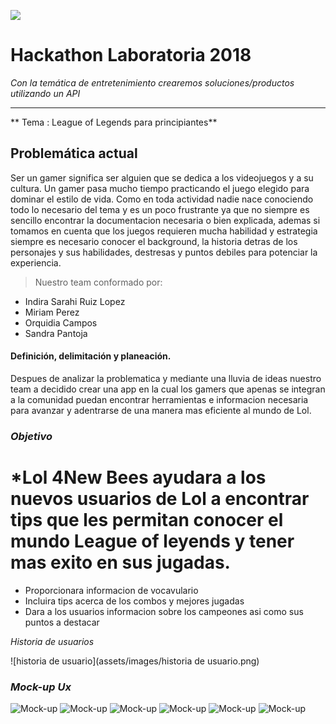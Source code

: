 ![](/Prototype/2.png)
<!-- ![logo](https://cdn-images-1.medium.com/max/945/1*3ebT5azEfTrKxANOE3BwyA.jpeg) -->
 # Hackathon Laboratoria 2018


_Con la temática  de entretenimiento crearemos soluciones/productos utilizando un API_
***
** Tema : League of Legends  para principiantes**

## Problemática actual

Ser un gamer significa ser alguien que se dedica a los videojuegos y a su cultura.
Un gamer pasa mucho tiempo practicando el juego elegido para dominar el estilo de vida.
Como en toda actividad nadie nace conociendo todo lo necesario del tema y es un poco frustrante ya que no siempre es sencillo encontrar la documentacion necesaria o bien explicada, ademas si tomamos en cuenta que los juegos requieren mucha habilidad y estrategia siempre es necesario conocer el background, la historia detras de los personajes y sus habilidades, destresas y puntos debiles para potenciar la experiencia.

>Nuestro team conformado por:
* Indira Sarahi Ruiz Lopez
* Miriam Perez
* Orquidia Campos
* Sandra Pantoja

#### Definición, delimitación y planeación.

Despues de analizar la problematica y mediante una lluvia de ideas nuestro team a decidido crear una app en la cual los gamers que apenas se integran a la comunidad puedan encontrar herramientas e informacion necesaria para avanzar y adentrarse de una manera mas eficiente al mundo de Lol.

### *Objetivo*


# *Lol 4New Bees ayudara a los nuevos usuarios de Lol a encontrar tips que les permitan conocer el mundo League of leyends y tener mas exito en sus jugadas.

* Proporcionara informacion de vocavulario
* Incluira tips acerca de los combos y mejores jugadas
* Dara a los usuarios informacion sobre los campeones asi como sus puntos a destacar


*Historia de usuarios*

![historia de usuario](assets/images/historia de usuario.png)

 ### *Mock-up Ux*

![Mock-up](Prototype/1.png)
![Mock-up](Prototype/2.png)
![Mock-up](Prototype/3.png)
![Mock-up](Prototype/4.png)
![Mock-up](Prototype/5.png)
![Mock-up](Prototype/6.png)
